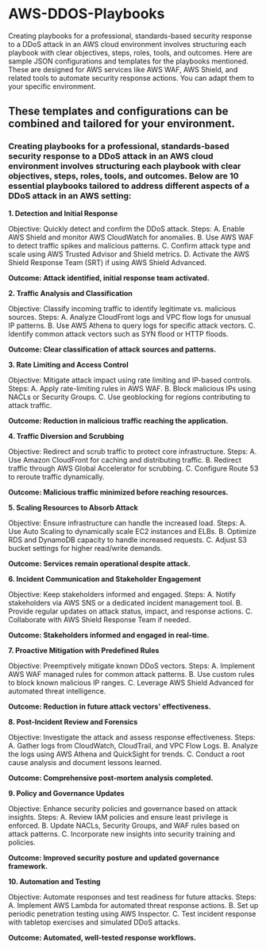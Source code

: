 # AWS-DDOS-Playbooks
 Creating playbooks for a professional, standards-based security response to a DDoS attack in an AWS cloud environment involves structuring each playbook with clear objectives, steps, roles, tools, and outcomes.
 Here are sample JSON configurations and templates for the playbooks mentioned. These are designed for AWS services like AWS WAF, AWS Shield, and related tools to automate security response actions. You can adapt them to your specific environment.

## These templates and configurations can be combined and tailored for your environment.

### Creating playbooks for a professional, standards-based security response to a DDoS attack in an AWS cloud environment involves structuring each playbook with clear objectives, steps, roles, tools, and outcomes. Below are 10 essential playbooks tailored to address different aspects of a DDoS attack in an AWS setting:

**1. Detection and Initial Response**

Objective: Quickly detect and confirm the DDoS attack.
Steps:
A. Enable AWS Shield and monitor AWS CloudWatch for anomalies.
B. Use AWS WAF to detect traffic spikes and malicious patterns.
C. Confirm attack type and scale using AWS Trusted Advisor and Shield metrics.
D. Activate the AWS Shield Response Team (SRT) if using AWS Shield Advanced.

**Outcome: Attack identified, initial response team activated.**

**2. Traffic Analysis and Classification**

Objective: Classify incoming traffic to identify legitimate vs. malicious sources.
Steps:
A. Analyze CloudFront logs and VPC flow logs for unusual IP patterns.
B. Use AWS Athena to query logs for specific attack vectors.
C. Identify common attack vectors such as SYN flood or HTTP floods.

**Outcome: Clear classification of attack sources and patterns.**

**3. Rate Limiting and Access Control**

Objective: Mitigate attack impact using rate limiting and IP-based controls.
Steps:
A. Apply rate-limiting rules in AWS WAF.
B. Block malicious IPs using NACLs or Security Groups.
C. Use geoblocking for regions contributing to attack traffic.

**Outcome: Reduction in malicious traffic reaching the application.**

**4. Traffic Diversion and Scrubbing**

Objective: Redirect and scrub traffic to protect core infrastructure.
Steps:
A. Use Amazon CloudFront for caching and distributing traffic.
B. Redirect traffic through AWS Global Accelerator for scrubbing.
C. Configure Route 53 to reroute traffic dynamically.

**Outcome: Malicious traffic minimized before reaching resources.**

**5. Scaling Resources to Absorb Attack**

Objective: Ensure infrastructure can handle the increased load.
Steps:
A. Use Auto Scaling to dynamically scale EC2 instances and ELBs.
B. Optimize RDS and DynamoDB capacity to handle increased requests.
C. Adjust S3 bucket settings for higher read/write demands.

**Outcome: Services remain operational despite attack.**

**6. Incident Communication and Stakeholder Engagement**

Objective: Keep stakeholders informed and engaged.
Steps:
A. Notify stakeholders via AWS SNS or a dedicated incident management tool.
B. Provide regular updates on attack status, impact, and response actions.
C. Collaborate with AWS Shield Response Team if needed.

**Outcome: Stakeholders informed and engaged in real-time.**

**7. Proactive Mitigation with Predefined Rules**

Objective: Preemptively mitigate known DDoS vectors.
Steps:
A. Implement AWS WAF managed rules for common attack patterns.
B. Use custom rules to block known malicious IP ranges.
C. Leverage AWS Shield Advanced for automated threat intelligence.

**Outcome: Reduction in future attack vectors' effectiveness.**

**8. Post-Incident Review and Forensics**

Objective: Investigate the attack and assess response effectiveness.
Steps:
A. Gather logs from CloudWatch, CloudTrail, and VPC Flow Logs.
B. Analyze the logs using AWS Athena and QuickSight for trends.
C. Conduct a root cause analysis and document lessons learned.

**Outcome: Comprehensive post-mortem analysis completed.**

**9. Policy and Governance Updates**

Objective: Enhance security policies and governance based on attack insights.
Steps:
A. Review IAM policies and ensure least privilege is enforced.
B. Update NACLs, Security Groups, and WAF rules based on attack patterns.
C. Incorporate new insights into security training and policies.

**Outcome: Improved security posture and updated governance framework.**

**10. Automation and Testing**

Objective: Automate responses and test readiness for future attacks.
Steps:
A. Implement AWS Lambda for automated threat response actions.
B. Set up periodic penetration testing using AWS Inspector.
C. Test incident response with tabletop exercises and simulated DDoS attacks.

**Outcome: Automated, well-tested response workflows.**
